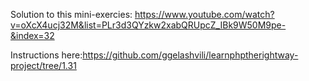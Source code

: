 Solution to this mini-exercies: https://www.youtube.com/watch?v=oXcX4ucj32M&list=PLr3d3QYzkw2xabQRUpcZ_IBk9W50M9pe-&index=32

Instructions here:https://github.com/ggelashvili/learnphptherightway-project/tree/1.31
